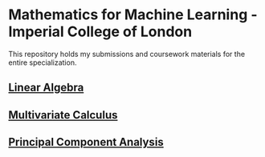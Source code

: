 # Mathematics for Machine Learning - Imperial College of London

This repository holds my submissions and coursework materials for the entire specialization.

## [Linear Algebra](https://github.com/kalpak92/Mathematics-for-Machine-Learning/tree/master/1.%20Linear%20Algebra)
## [Multivariate Calculus](https://github.com/kalpak92/Mathematics-for-Machine-Learning/tree/master/2.%20Multivariate%20Calculus)
## [Principal Component Analysis](https://github.com/kalpak92/Mathematics-for-Machine-Learning/tree/master/3.%20PCA)
